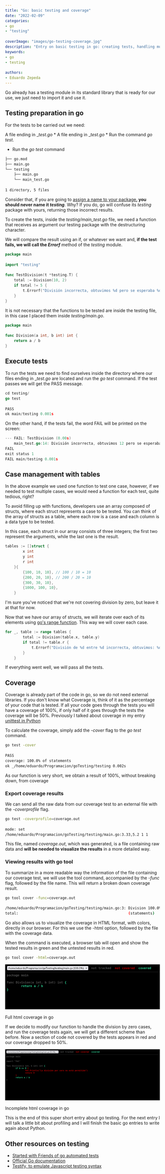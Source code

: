 ```yaml
---
title: "Go: basic testing and coverage"
date: "2022-02-09"
categories:
- go
- "testing"

coverImage: "images/go-testing-coverage.jpg"
description: "Entry on basic testing in go: creating tests, handling multiple cases, coverage and exporting results to html."
keywords:
- go
- testing

authors:
- Eduardo Zepeda
---
```


Go already has a testing module in its standard library that is ready for our use, we just need to import it and use it.

## Testing preparation in go

For the tests to be carried out we need:

A file ending in __test.go_ * A file ending in __test.go_ * Run the command _go test_.
* Run the _go test_ command

```bash
├── go.mod
├── main.go
└── testing
    ├── main.go
    └── main_test.go

1 directory, 5 files
```

Consider that, if you are going to [assign a name to your package](/go-package-import-and-module-handling/)**, you should never name it _testing_**. Why? If you do, go will confuse its _testing_ package with yours, returning those incorrect results.

To create the tests, inside the _testing/main_test.go_ file, we need a function that receives as argument our testing package with the destructuring character.

We will compare the result using an if, or whatever we want and, **if the test fails, we will call the _Errorf_** method of the _testing_ module.

```go
package main

import "testing"

func TestDivision(t *testing.T) {
    total := Division(10, 2)
    if total != 5 {
        t.Errorf("División incorrecta, obtuvimos %d pero se esperaba %d", total, 5)
    }
}
```

It is not necessary that the functions to be tested are inside the testing file, in this case I placed them inside _testing/main.go_.

```go
package main

func Division(a int, b int) int {
    return a / b
}
```

## Execute tests

To run the tests we need to find ourselves inside the directory where our files ending in __test.go_ are located and run the _go test_ command. If the test passes we will get the PASS message.

```go
cd testing/
go test

PASS
ok main/testing 0.001s
```

On the other hand, if the tests fail, the word FAIL will be printed on the screen:

```go
--- FAIL: TestDivision (0.00s)
    main_test.go:14: División incorrecta, obtuvimos 12 pero se esperaba 5
FAIL
exit status 1
FAIL main/testing 0.001s
```

## Case management with tables

In the above example we used one function to test one case, however, if we needed to test multiple cases, we would need a function for each test, quite tedious, right?

To avoid filling up with functions, developers use an array composed of structs, where each struct represents a case to be tested. You can think of the array of structs as a table, where each row is a case and each column is a data type to be tested.

In this case, each struct in our array consists of three integers; the first two represent the arguments, while the last one is the result.

```go
tables := []struct {
    	x int
    	y int
    	r int
    }{
    	{100, 10, 10}, // 100 / 10 = 10
    	{200, 20, 10}, // 200 / 20 = 10
    	{300, 30, 10},
    	{1000, 100, 10},
    }
```

I'm sure you've noticed that we're not covering division by zero, but leave it at that for now.

Now that we have our array of structs, we will iterate over each of its elements using [go's range function](/go-arrays-y-slices/). This way we will cover each case.

```go
for _, table := range tables {
    	total := Division(table.x, table.y)
    	if total != table.r {
    		t.Errorf("División de %d entre %d incorrecta, obtuvimos: %d, pero el resultado es: %d.", table.x, table.y, total, table.r)
    	}
    }
```

If everything went well, we will pass all the tests.

## Coverage

Coverage is already part of the code in go, so we do not need external libraries. If you don't know what Coverage is, think of it as the percentage of your code that is tested. If all your code goes through the tests you will have a coverage of 100%, if only half of it goes through the tests the coverage will be 50%. Previously I talked about coverage in my entry [unittest in Python](/unittest-python-valen-la-pena-los-tests-en-python/)

To calculate the coverage, simply add the _-cover_ flag to the _go test_ command.

```bash
go test -cover

PASS
coverage: 100.0% of statements
ok _/home/eduardo/Programacion/goTesting/testing 0.002s
```

As our function is very short, we obtain a result of 100%, without breaking down, from coverage

### Export coverage results

We can send all the raw data from our coverage test to an external file with the _-coverprofile_ flag.

```bash
go test -coverprofile=coverage.out

mode: set
/home/eduardo/Programacion/goTesting/testing/main.go:3.33,5.2 1 1
```

This file, named _coverage.out_, which was generated, is a file containing raw data and **will be needed to visualize the results** in a more detailed way.

### Viewing results with go tool

To summarize in a more readable way the information of the file containing our coverage test, we will use the tool command, accompanied by the _-func_ flag, followed by the file name. This will return a broken down coverage result.

```bash
go tool cover -func=coverage.out

/home/eduardo/Programacion/goTesting/testing/main.go:3: Division 100.0%
total:                                                  (statements)    100.0%
```

Go also allows us to visualize the coverage in HTML format, with colors, directly in our browser. For this we use the -html option, followed by the file with the coverage data.

When the command is executed, a browser tab will open and show the tested results in green and the untested results in red.

```bash
go tool cover -html=coverage.out
```

![Coverage en go](images/Captura-de-pantalla-de-2022-02-09-12-35-57.png)

Full html coverage in go

If we decide to modify our function to handle the division by zero cases, and run the coverage tests again, we will get a different scheme than before. Now a section of code not covered by the tests appears in red and our coverage dropped to 50%.

![Screenshot of coverage en go](images/coverage-en-go.png)

Incomplete html coverage in go

This is the end of this super short entry about go testing. For the next entry I will talk a little bit about profiling and I will finish the basic go entries to write again about Python.

## Other resources on testing

* [Started with Friends of go automated tests](https://blog.friendsofgo.tech/posts/empezando-con-los-tests-automatizados-en-go/)
* [Official Go documentation](https://pkg.go.dev/testing)
* [Testify, to emulate Javascript testing syntax](https://github.com/stretchr/testify#assert-package)
